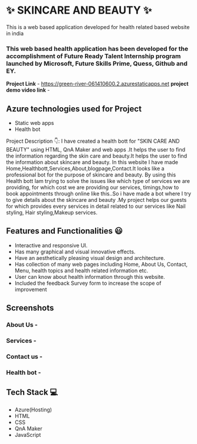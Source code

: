 # ✨  SKINCARE AND BEAUTY ✨

This is a web based application developed for health related based website in india

### This web based health application has been developed for the accomplishment of Future Ready Talent Internship program launched by Microsoft, Future Skills Prime, Quess, Github and EY.


**Project Link** - https://green-river-061410600.2.azurestaticapps.net
**project demo video link** -

## Azure technologies used for Project

- Static web apps
- Health bot

Project Description 👇:
I have created a health bott for "SKIN CARE AND BEAUTY" using HTML, QnA Maker and web apps .It helps the user to find the information regarding the skin care and beauty.It helps the user to find the information about skincare and beauty. In this website I have made Home,Healthbott,Services,About,blogpage,Contact.It looks like a professional bot for the purpose of skincare and beauty. By using this Health bott Iam trying to solve the issues like which type of services we are providing, for which cost we are providing our services, timings,how to book appointments through online like this..So i have made a bot where I try to give details about the skincare and beauty .My project helps our guests for which provides every services in detail related to our services like Nail styling, Hair styling,Makeup services.

## Features and Functionalities 😃

- Interactive and responsive UI.
- Has many graphical and visual innovative effects.
- Have an aesthetically pleasing visual design and architecture.
- Has collection of many web pages including Home, About Us, Contact, Menu, health topics and health related information etc.
- User can know about health information through this website.
- Included the feedback Survey form to increase the scope of improvement 

## Screenshots


   

### About Us -




### Services -





### Contact us -




### Health bot -




## Tech Stack 💻

- Azure(Hosting)
- HTML
- CSS
- QnA Maker
- JavaScript
